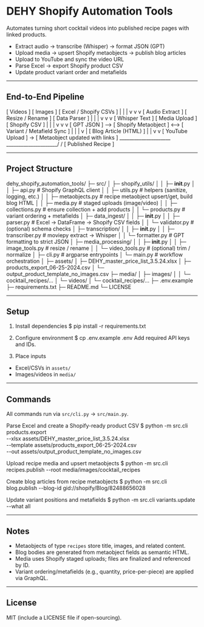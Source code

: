 # DEHY Shopify Automation Tools

Automates turning short cocktail videos into published recipe pages with linked products.

- Extract audio → transcribe (Whisper) → format JSON (GPT)
- Upload media → upsert Shopify metaobjects → publish blog articles
- Upload to YouTube and sync the video URL
- Parse Excel → export Shopify product CSV
- Update product variant order and metafields

---

## End-to-End Pipeline

[ Videos ]              [ Images ]                [ Excel / Shopify CSVs ]
     |                        |                               |
     v                        v                               v
[ Audio Extract ]    [ Resize / Rename ]              [ Data Parser ]
     |                        |                               |
     v                        v                               v
[ Whisper Text ]      [ Media Upload ]               [ Shopify CSV ]
     |                        |                               |
     v                        v                               v
[ GPT JSON   ]  --> [ Shopify Metaobject ] <--> [ Variant / Metafield Sync ]
     |                        |
     |                        v
     |                [ Blog Article (HTML) ]
     |                        |
     v                        v
[ YouTube Upload ] -> [ Metaobject updated with links ]
            \_____________________  _____________________/
                                  \/
                           [ Published Recipe ]

---

## Project Structure

dehy_shopify_automation_tools/
├─ src/
│  ├─ shopify_utils/
│  │  ├─ __init__.py
│  │  ├─ api.py            # Shopify GraphQL client
│  │  ├─ utils.py          # helpers (sanitize, logging, etc.)
│  │  ├─ metaobjects.py    # recipe metaobject upsert/get, build blog HTML
│  │  ├─ media.py          # staged uploads (image/video)
│  │  ├─ collections.py    # ensure collection + add products
│  │  └─ products.py       # variant ordering + metafields
│  ├─ data_ingest/
│  │  ├─ __init__.py
│  │  ├─ parser.py         # Excel → DataFrame → Shopify CSV fields
│  │  └─ validator.py      # (optional) schema checks
│  ├─ transcription/
│  │  ├─ __init__.py
│  │  ├─ transcriber.py    # moviepy extract → Whisper
│  │  └─ formatter.py      # GPT formatting to strict JSON
│  ├─ media_processing/
│  │  ├─ __init__.py
│  │  ├─ image_tools.py    # resize / rename
│  │  └─ video_tools.py    # (optional) trim / normalize
│  ├─ cli.py               # argparse entrypoints
│  └─ main.py              # workflow orchestration
│
├─ assets/
│  ├─ DEHY_master_price_list_3.5.24.xlsx
│  ├─ products_export_06-25-2024.csv
│  └─ output_product_template_no_images.csv
├─ media/
│  ├─ images/
│  │  └─ cocktail_recipes/...
│  └─ videos/
│     └─ cocktail_recipes/...
├─ .env.example
├─ requirements.txt
├─ README.md
└─ LICENSE

---

## Setup

1) Install dependencies
$ pip install -r requirements.txt

2) Configure environment
$ cp .env.example .env
Add required API keys and IDs.

3) Place inputs
- Excel/CSVs in `assets/`
- Images/videos in `media/`

---

## Commands

All commands run via `src/cli.py` → `src/main.py`.

Parse Excel and create a Shopify-ready product CSV
$ python -m src.cli products.export \
  --xlsx assets/DEHY_master_price_list_3.5.24.xlsx \
  --template assets/products_export_06-25-2024.csv \
  --out assets/output_product_template_no_images.csv

Upload recipe media and upsert metaobjects
$ python -m src.cli recipes.publish --root media/images/cocktail_recipes

Create blog articles from recipe metaobjects
$ python -m src.cli blog.publish --blog-id gid://shopify/Blog/82488656028

Update variant positions and metafields
$ python -m src.cli variants.update --what all

---

## Notes

- Metaobjects of type `recipes` store title, images, and related content.
- Blog bodies are generated from metaobject fields as semantic HTML.
- Media uses Shopify staged uploads; files are finalized and referenced by ID.
- Variant ordering/metafields (e.g., quantity, price-per-piece) are applied via GraphQL.

---

## License

MIT (include a LICENSE file if open-sourcing).
